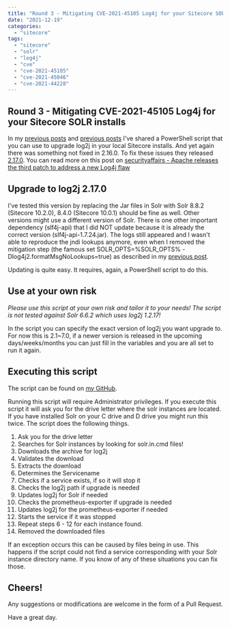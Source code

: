 ```yaml
---
title: "Round 3 - Mitigating CVE-2021-45105 Log4j for your Sitecore SOLR installs"
date: "2021-12-19"
categories: 
  - "sitecore"
tags: 
  - "sitecore"
  - "solr"
  - "log4j"
  - "cve"
  - "cve-2021-45105"  
  - "cve-2021-45046"
  - "cve-2021-44228"
---
```


## Round 3 - Mitigating CVE-2021-45105 Log4j for your Sitecore SOLR installs

In my [previous posts](/sitecore-solr-fix-log4j-cve-2021-45046/) and [previous posts](/sitecore-solr-fix-log4j-cve-2021-44228/) I've shared a PowerShell script that you can use to upgrade log2j in your local Sitecore installs. And yet again there was something not fixed in 2.16.0. To fix these issues they released [2.17.0](https://logging.apache.org/log4j/2.x/download.html). You can read more on this post on [securityaffairs - Apache releases the third patch to address a new Log4j flaw](https://securityaffairs.co/wordpress/125760/hacking/log4j-third-flaw.html)

## Upgrade to log2j 2.17.0

I've tested this version by replacing the Jar files in Solr with Solr 8.8.2 (Sitecore 10.2.0), 8.4.0 (Sitecore 10.0.1) should be fine as well. Other versions might use a different version of Solr. There is one other important dependency (slf4j-api) that I did NOT update because it is already the correct version (slf4j-api-1.7.24.jar). The logs still appeared and I wasn't able to reproduce the jndi lookups anymore, even when I removed the mitigation step (the famous set SOLR_OPTS=%SOLR_OPTS% -Dlog4j2.formatMsgNoLookups=true) as described in my [previous post](/sitecore-solr-fix-log4j-cve-2021-44228/).

Updating is quite easy. It requires, again, a PowerShell script to do this.

## Use at your own risk
*Please use this script at your own risk and tailor it to your needs! The script is not tested against Solr 6.6.2 which uses log2j 1.2.17!* 

In the script you can specify the exact version of log2j you want upgrade to. For now this is 2.1~7.0, if a newer version is released in the upcoming days/weeks/months you can just fill in the variables and you are all set to run it again. 

## Executing this script

The script can be found on [my GitHub](https://github.com/avwolferen/Sitecore.Solr-log4j-mitigation/blob/main/solr-log4j-autoupdate.ps1).

Running this script will require Administrator privileges. If you execute this script it will ask you for the drive letter where the solr instances are located. If you have installed Solr on your C drive and D drive you might run this twice. 
The script does the following things.

1. Ask you for the drive letter
2. Searches for Solr instances by looking for solr.in.cmd files!
3. Downloads the archive for log2j 
4. Validates the download
5. Extracts the download
6. Determines the Servicename
7. Checks if a service exists, if so it will stop it
8. Checks the log2j path if upgrade is needed
9. Updates log2j for Solr if needed
10. Checks the prometheus-exporter if upgrade is needed
11. Updates log2j for the prometheus-exporter if needed
12. Starts the service if it was stopped
13. Repeat steps 6 - 12 for each instance found.
14. Removed the downloaded files

If an exception occurs this can be caused by files being in use. This happens if the script could not find a service corresponding with your Solr instance directory name. If you know of any of these situations you can fix those.

## Cheers!

Any suggestions or modifications are welcome in the form of a Pull Request.

Have a great day.
